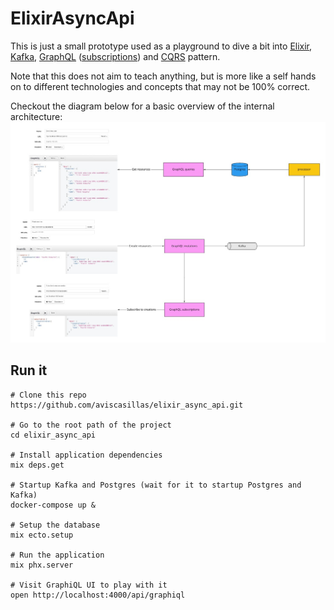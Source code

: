 # ElixirAsyncApi

This is just a small prototype used as a playground to dive a bit into [Elixir](https://elixir-lang.org/), [Kafka](https://kafka.apache.org/), [GraphQL](https://graphql.org/) ([subscriptions](https://graphql.org/blog/subscriptions-in-graphql-and-relay/)) and [CQRS](https://medium.com/@danielckv/introduction-to-cqrs-in-microservices-70e4759d9ecc) pattern.

Note that this does not aim to teach anything, but is more like a self hands on to different technologies and concepts that may not be 100% correct.

Checkout the diagram below for a basic overview of the internal architecture:
<img src="https://github.com/aviscasillas/elixir_async_api/blob/master/context_diagram.jpg">


## Run it

```shell
# Clone this repo
https://github.com/aviscasillas/elixir_async_api.git

# Go to the root path of the project
cd elixir_async_api

# Install application dependencies
mix deps.get

# Startup Kafka and Postgres (wait for it to startup Postgres and Kafka)
docker-compose up &

# Setup the database
mix ecto.setup

# Run the application
mix phx.server

# Visit GraphiQL UI to play with it
open http://localhost:4000/api/graphiql
```

